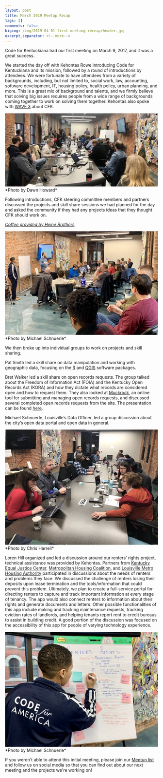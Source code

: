 ```yaml
---
layout: post
title: March 2019 Meetup Recap
tags: []
comments: false
bigimg: /img/2019-04-01-first-meeting-receap/header.jpg
excerpt_separator: <!--more-->
---
```


Code for Kentuckiana had our first meeting on March 9, 2017, and it was a great success.

We started the day off with Kehontas Rowe introducing Code for Kentuckiana and its mission, followed by a round of introductions by attendees. We were fortunate to have attendees from a variety of backgrounds, including, but not limited to, social work, law, accounting, software development, IT, housing policy, health policy, urban planning, and more. This is a great mix of background and talents, and we firmly believe that solving big issues requires people from a wide range of backgrounds coming together to work on solving them together. Kehontas also spoke with [WAVE 3](http://www.wave3.com/2019/03/10/code-kentuckiana-advocates-technology-public-data/) about CFK.
<!--more-->

<img src="/img/2019-04-01-first-meeting-receap/whole-group.jpg" alt="A picture of meeting attendees.">
*Photo by Dawn Howard*

Following introductions, CFK steering committee members and partners discussed the projects and skill share sessions we had planned for the day and asked the community if they had any projects ideas that they thought CFK should work on.

[*Coffee provided by Heine Brothers*](https://heinebroscoffee.com)

<img src="/img/2019-04-01-first-meeting-receap/skill-share-intros.jpg" alt="Pat Smith discussing his R and QGIS skill share session.">
*Photo by Michael Schnuerle*

We then broke up into individual groups to work on projects and skill sharing.

Pat Smith led a skill share on data manipulation and working with geographic data, focusing on the [R](https://www.r-project.org) and [QGIS](https://www.qgis.org/) software packages.

Bret Walker led a skill share on open records requests. The group talked about the Freedom of Information Act (FOIA) and the Kentucky Open Records Act (KORA) and how they dictate what records are considered open and how to request them. They also looked at [Muckrock](https://www.muckrock.com), an online tool for submitting and managing open records requests, and discussed several completed open records requests from the site. The presentation can be found [here](/img/2019-04-01-first-meeting-receap/open_records.pdf).

Michael Schnuerle, Louisville’s Data Officer, led a group discussion about the city’s open data portal and open data in general.

<img src="/img/2019-04-01-first-meeting-receap/renters-rights-app-discussion.jpg" alt="A group of Code for Kentuckiana volunteers discusses our renters' rights app.">
*Photo by Chris Harrell*

Loren Hill organized and led a discussion around our renters’ rights project, technical assistance was provided by Kehontas. Partners from [Kentucky Equal Justice Center](https://www.kyequaljustice.org), [Metropolitan Housing Coalition](http://www.metropolitanhousing.org), and [Louisville Metro Housing Authority](http://www.lmha1.org) participated in discussions about the needs of renters and problems they face. We discussed the challenge of renters losing their deposits upon lease termination and the tools/information that could prevent this problem. Ultimately, we plan to create a full-service portal for directing renters to capture and track important information at every stage of tenancy. The app would also connect renters to information about their rights and generate documents and letters. Other possible functionalities of this app include making and tracking maintenance requests, tracking eviction rates of landlords, and helping tenants report rent to credit bureaus to assist in building credit. A good portion of the discussion was focused on the accessibility of this app for people of varying technology experience.

<img src="/img/2019-04-01-first-meeting-receap/kehontas-brainstorm.jpg" alt="Kehontas Rowe brainstorms ideas for our renters' rights app.">
*Photo by Michael Schnuerle* 

If you weren't able to attend this initial meeting, please join our [Meetup list](https://www.meetup.com/codeforkyana/?action=join) and follow us on social media so that you can find out about our next meeting and the projects we're working on!